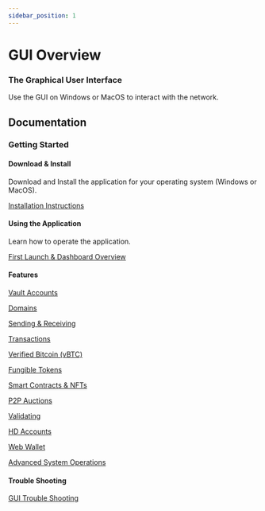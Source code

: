 ```yaml
---
sidebar_position: 1
---
```


# GUI Overview


### The Graphical User Interface

Use the GUI on Windows or MacOS to interact with the network.


## Documentation

### Getting Started

#### Download & Install

Download and Install the application for your operating system (Windows or MacOS).

[Installation Instructions](./gui-installation)

#### Using the Application

Learn how to operate the application.

[First Launch & Dashboard Overview](./gui-first-launch)


#### Features

[Vault Accounts](./gui-vault-accounts)

[Domains](./gui-domains)

[Sending & Receiving](./gui-sending-receiving)

[Transactions](./gui-transactions)

[Verified Bitcoin (vBTC)](./gui-vbtc)

[Fungible Tokens](./gui-fungible-tokens)

[Smart Contracts & NFTs](./gui-smart-contracts)

[P2P Auctions](./gui-p2p-auctions)

[Validating](./gui-validating)

[HD Accounts](./gui-hd-accounts)

[Web Wallet](./gui-web-wallet)

[Advanced System Operations](./gui-system-operations)


#### Trouble Shooting

[GUI Trouble Shooting](./gui-trouble-shooting)
